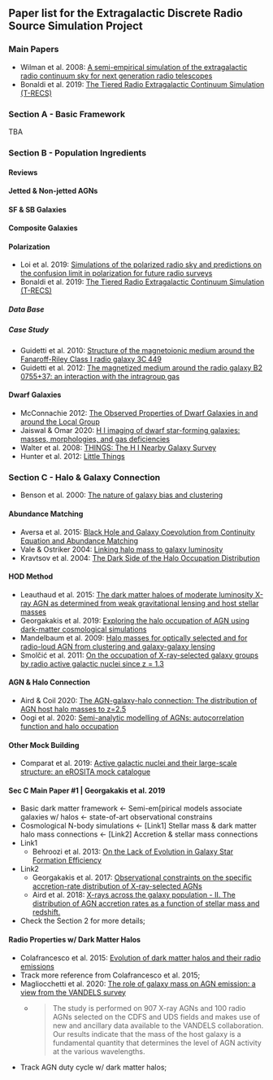 ## Paper list for the Extragalactic Discrete Radio Source Simulation Project

### Main Papers
* Wilman et al. 2008: [A semi-empirical simulation of the extragalactic radio continuum sky for next generation radio telescopes](https://ui.adsabs.harvard.edu/abs/2008MNRAS.388.1335W/abstract)
* Bonaldi et al. 2019: [The Tiered Radio Extragalactic Continuum Simulation (T-RECS)](https://ui.adsabs.harvard.edu/abs/2019MNRAS.482....2B/abstract)

### Section A - Basic Framework
TBA

### Section B - Population Ingredients

#### Reviews

#### Jetted & Non-jetted AGNs

#### SF & SB Galaxies

#### Composite Galaxies

#### Polarization
* Loi et al. 2019: [Simulations of the polarized radio sky and predictions on the confusion limit in polarization for future radio surveys](https://ui.adsabs.harvard.edu/abs/2019MNRAS.485.5285L/abstract)
* Bonaldi et al. 2019: [The Tiered Radio Extragalactic Continuum Simulation (T-RECS)](https://ui.adsabs.harvard.edu/abs/2019MNRAS.482....2B/abstract)
##### Data Base
##### Case Study
* Guidetti et al. 2010: [Structure of the magnetoionic medium around the Fanaroff-Riley Class I radio galaxy 3C 449](https://ui.adsabs.harvard.edu/#abs/2010A%26A...514A..50G)
* Guidetti et al. 2012: [The magnetized medium around the radio galaxy B2 0755+37: an interaction with the intragroup gas](https://ui.adsabs.harvard.edu/abs/2012MNRAS.423.1335G/abstract)

#### Dwarf Galaxies
* McConnachie 2012: [The Observed Properties of Dwarf Galaxies in and around the Local Group](https://ui.adsabs.harvard.edu/abs/2012AJ....144....4M/abstract)
* Jaiswal & Omar 2020: [H I imaging of dwarf star-forming galaxies: masses, morphologies, and gas deficiencies](https://ui.adsabs.harvard.edu/abs/2020MNRAS.498.4745J/abstract)
* Walter et al. 2008: [THINGS: The H I Nearby Galaxy Survey](https://ui.adsabs.harvard.edu/abs/2008AJ....136.2563W/abstract)
* Hunter et al. 2012: [Little Things](https://ui.adsabs.harvard.edu/abs/2012AJ....144..134H/abstract)

### Section C - Halo & Galaxy Connection
* Benson et al. 2000: [The nature of galaxy bias and clustering](https://ui.adsabs.harvard.edu/abs/2000MNRAS.311..793B/abstract)

#### Abundance Matching
* Aversa et al. 2015: [Black Hole and Galaxy Coevolution from Continuity Equation and Abundance Matching](https://ui.adsabs.harvard.edu/abs/2015ApJ...810...74A/abstract)
* Vale & Ostriker 2004: [Linking halo mass to galaxy luminosity](https://ui.adsabs.harvard.edu/abs/2004MNRAS.353..189V/abstract)
* Kravtsov et al. 2004: [The Dark Side of the Halo Occupation Distribution](https://ui.adsabs.harvard.edu/abs/2004ApJ...609...35K/abstract)

#### HOD Method
* Leauthaud et al. 2015: [The dark matter haloes of moderate luminosity X-ray AGN as determined from weak gravitational lensing and host stellar masses](https://ui.adsabs.harvard.edu/abs/2015MNRAS.446.1874L/abstract)
* Georgakakis et al. 2019: [Exploring the halo occupation of AGN using dark-matter cosmological simulations](https://ui.adsabs.harvard.edu/abs/2019MNRAS.487..275G/abstract)
* Mandelbaum et al. 2009: [Halo masses for optically selected and for radio-loud AGN from clustering and galaxy-galaxy lensing](https://ui.adsabs.harvard.edu/abs/2009MNRAS.393..377M/abstract)
* Smolčić et al. 2011: [On the occupation of X-ray-selected galaxy groups by radio active galactic nuclei since z = 1.3](https://ui.adsabs.harvard.edu/abs/2011MNRAS.416L..31S/abstract)

#### AGN & Halo Connection
* Aird & Coil 2020: [The AGN-galaxy-halo connection: The distribution of AGN host halo masses to z=2.5](https://ui.adsabs.harvard.edu/abs/2020arXiv201002957A/abstract)
* Oogi et al. 2020: [Semi-analytic modelling of AGNs: autocorrelation function and halo occupation](https://ui.adsabs.harvard.edu/abs/2020MNRAS.497....1O/abstract)

#### Other Mock Building
* Comparat et al. 2019: [Active galactic nuclei and their large-scale structure: an eROSITA mock catalogue](https://ui.adsabs.harvard.edu/abs/2019MNRAS.487.2005C/abstract)

#### Sec C Main Paper #1 | Georgakakis et al. 2019
* Basic dark matter framework <- Semi-em[pirical models associate galaxies w/ halos <- state-of-art observational constrains
* Cosmological N-body simulations <- [Link1] Stellar mass & dark matter halo mass connections <- [Link2] Accretion & stellar mass connections
* Link1
    * Behroozi et al. 2013: [On the Lack of Evolution in Galaxy Star Formation Efficiency](https://ui.adsabs.harvard.edu/abs/2013ApJ...762L..31B/abstract)
* Link2
    * Georgakakis et al. 2017: [Observational constraints on the specific accretion-rate distribution of X-ray-selected AGNs](https://ui.adsabs.harvard.edu/abs/2017MNRAS.471.1976G/abstract)
    * Aird et al. 2018: [X-rays across the galaxy population - II. The distribution of AGN accretion rates as a function of stellar mass and redshift.](https://ui.adsabs.harvard.edu/abs/2018MNRAS.474.1225A/abstract)
* Check the Section 2 for more details;

#### Radio Properties w/ Dark Matter Halos
* Colafrancesco et al. 2015: [Evolution of dark matter halos and their radio emissions](https://ui.adsabs.harvard.edu/abs/2015JCAP...02..032C/abstract)
* Track more reference from Colafrancesco et al. 2015;
* Magliocchetti et al. 2020: [The role of galaxy mass on AGN emission: a view from the VANDELS survey](https://ui.adsabs.harvard.edu/abs/2020MNRAS.493.3838M/abstract)
    * > The study is performed on 907 X-ray AGNs and 100 radio AGNs selected on the CDFS and UDS fields and makes use of new and ancillary data available to the VANDELS collaboration. Our results indicate that the mass of the host galaxy is a fundamental quantity that determines the level of AGN activity at the various wavelengths.
* Track AGN duty cycle w/ dark matter halos;

